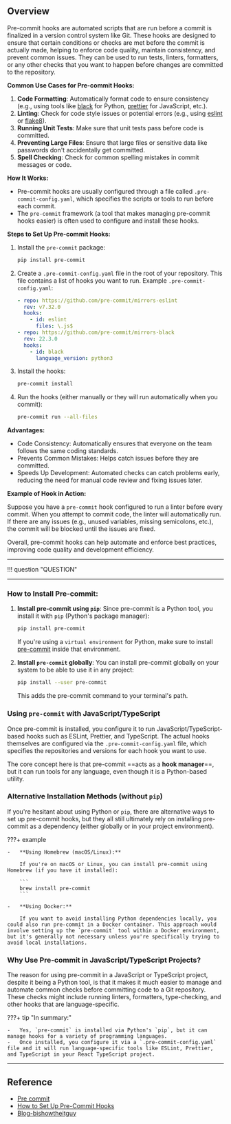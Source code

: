 ## Overview

Pre-commit hooks are automated scripts that are run before a commit is finalized in a version control system like Git. These hooks are designed to ensure that certain conditions or checks are met before the commit is actually made, helping to enforce code quality, maintain consistency, and prevent common issues. They can be used to run tests, linters, formatters, or any other checks that you want to happen before changes are committed to the repository.

**Common Use Cases for Pre-commit Hooks:**

1.  **Code Formatting**: Automatically format code to ensure consistency (e.g., using tools like [black](#) for Python, [prettier](#) for JavaScript, etc.).
2.  **Linting**: Check for code style issues or potential errors (e.g., using [eslint](#) or [flake8](#)).
3.  **Running Unit Tests**: Make sure that unit tests pass before code is committed.
4.  **Preventing Large Files**: Ensure that large files or sensitive data like passwords don't accidentally get committed.
5.  **Spell Checking**: Check for common spelling mistakes in commit messages or code.

**How It Works:**

- Pre-commit hooks are usually configured through a file called `.pre-commit-config.yaml`, which specifies the scripts or tools to run before each commit.
- The `pre-commit` framework (a tool that makes managing pre-commit hooks easier) is often used to configure and install these hooks.

**Steps to Set Up Pre-commit Hooks:**

1.  Install the `pre-commit` package:

    ```bash
    pip install pre-commit
    ```

2.  Create a `.pre-commit-config.yaml` file in the root of your repository. This file contains a list of hooks you want to run. Example `.pre-commit-config.yaml`:

    ```yaml
    - repo: https://github.com/pre-commit/mirrors-eslint
      rev: v7.32.0
      hooks:
        - id: eslint
          files: \.js$
    - repo: https://github.com/pre-commit/mirrors-black
      rev: 22.3.0
      hooks:
        - id: black
          language_version: python3
    ```

3.  Install the hooks:

    ```bash
    pre-commit install
    ```

4.  Run the hooks (either manually or they will run automatically when you commit):

    ```bash
    pre-commit run --all-files
    ```

**Advantages:**

- Code Consistency: Automatically ensures that everyone on the team follows the same coding standards.
- Prevents Common Mistakes: Helps catch issues before they are committed.
- Speeds Up Development: Automated checks can catch problems early, reducing the need for manual code review and fixing issues later.

**Example of Hook in Action:**

Suppose you have a `pre-commit` hook configured to run a linter before every commit. When you attempt to commit code, the linter will automatically run. If there are any issues (e.g., unused variables, missing semicolons, etc.), the commit will be blocked until the issues are fixed.

Overall, pre-commit hooks can help automate and enforce best practices, improving code quality and development efficiency.

---

!!! question "QUESTION"

---

### How to Install Pre-commit:

1.  **Install pre-commit using `pip`**: Since pre-commit is a Python tool, you install it with `pip` (Python's package manager):

    ```bash
    pip install pre-commit
    ```

    If you're using a `virtual environment` for Python, make sure to install [pre-commit](#) inside that environment.

2.  **Install `pre-commit` globally**: You can install pre-commit globally on your system to be able to use it in any project:

    ```bash
    pip install --user pre-commit
    ```

    This adds the pre-commit command to your terminal's path.

### Using `pre-commit` with JavaScript/TypeScript

Once pre-commit is installed, you configure it to run JavaScript/TypeScript-based hooks such as ESLint, Prettier, and TypeScript. The actual hooks themselves are configured via the `.pre-commit-config.yaml` file, which specifies the repositories and versions for each hook you want to use.

The core concept here is that pre-commit ==acts as a **hook manager**==, but it can run tools for any language, even though it is a Python-based utility.

### Alternative Installation Methods (without `pip`)

If you're hesitant about using Python or `pip`, there are alternative ways to set up pre-commit hooks, but they all still ultimately rely on installing pre-commit as a dependency (either globally or in your project environment).

???+ example

    -   **Using Homebrew (macOS/Linux):**

        If you're on macOS or Linux, you can install pre-commit using Homebrew (if you have it installed):

        ```
        brew install pre-commit
        ```

    -   **Using Docker:**

        If you want to avoid installing Python dependencies locally, you could also run pre-commit in a Docker container. This approach would involve setting up the `pre-commit` tool within a Docker environment, but it's generally not necessary unless you're specifically trying to avoid local installations.

### Why Use Pre-commit in JavaScript/TypeScript Projects?

The reason for using pre-commit in a JavaScript or TypeScript project, despite it being a Python tool, is that it makes it much easier to manage and automate common checks before committing code to a Git repository. These checks might include running linters, formatters, type-checking, and other hooks that are language-specific.

???+ tip "In summary:"

    -   Yes, `pre-commit` is installed via Python's `pip`, but it can manage hooks for a variety of programming languages.
    -   Once installed, you configure it via a `.pre-commit-config.yaml` file and it will run language-specific tools like ESLint, Prettier, and TypeScript in your React TypeScript project.

---

## Reference

- [Pre commit](https://pre-commit.com/)
- [How to Set Up Pre-Commit Hooks](https://stefaniemolin.com/articles/devx/pre-commit/setup-guide/)
- [Blog-bishowtheitguy](https://bishowtheitguy.github.io/blog/2024/07/10/pre-commit/)
